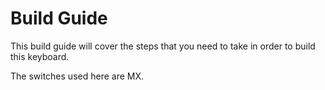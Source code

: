 # Build Guide

This build guide will cover the steps that you need to take in order to build this keyboard.

The switches used here are MX.
